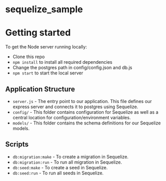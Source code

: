 # sequelize_sample


# Getting started

To get the Node server running locally:

- Clone this repo
- `npm install` to install all required dependencies
- Change the postgres path in config/config.json and db.js
- `npm start` to start the local server



## Application Structure

- `server.js` - The entry point to our application. This file defines our express server and connects it to postgres using Sequelize.
- `config/` - This folder contains configuration for Sequelize as well as a central location for configuration/environment variables.
- `models/` - This folder contains the schema definitions for our Sequelize models.



## Scripts

- `db:migration:make` - To create a migration in Sequelize.
- `db:migration:run` - To run all migration in Sequelize.
- `db:seed:make` - To create a seed in Sequelize.
- `db:seed:run` - To run all seeds in Sequelize.
